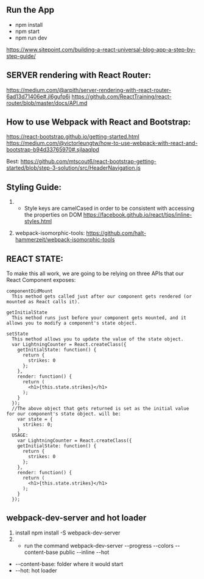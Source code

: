 ## Run the App
* npm install
* npm start
* npm run dev


https://www.sitepoint.com/building-a-react-universal-blog-app-a-step-by-step-guide/


## SERVER rendering with React Router:
  https://medium.com/@arpith/server-rendering-with-react-router-6ad13d71406e#.jl6gufp6i
  https://github.com/ReactTraining/react-router/blob/master/docs/API.md


## How to use Webpack with React and Bootstrap:
  https://react-bootstrap.github.io/getting-started.html
  https://medium.com/@victorleungtw/how-to-use-webpack-with-react-and-bootstrap-b94d33765970#.sjlaaqlpd

  Best:
  https://github.com/mtscout6/react-bootstrap-getting-started/blob/step-3-solution/src/HeaderNavigation.js

## Styling Guide:
  1. - Style keys are camelCased in order to be consistent with accessing the properties on DOM
  https://facebook.github.io/react/tips/inline-styles.html

  2. webpack-isomorphic-tools:
    https://github.com/halt-hammerzeit/webpack-isomorphic-tools


## REACT STATE:
  To make this all work, we are going to be relying on three APIs that our React Component exposes:

    componentDidMount
      This method gets called just after our component gets rendered (or mounted as React calls it).

    getInitialState
      This method runs just before your component gets mounted, and it allows you to modify a component's state object.

    setState
      This method allows you to update the value of the state object.
      var LightningCounter = React.createClass({
        getInitialState: function() {
          return {
            strikes: 0
          };
        },
        render: function() {
          return (
            <h1>{this.state.strikes}</h1>
          );
        }
      });
      //The above object that gets returned is set as the initial value for our component's state object. will be:
        var state = {
          strikes: 0;
        }
      USAGE:
        var LightningCounter = React.createClass({
        getInitialState: function() {
          return {
            strikes: 0
          };
        },
        render: function() {
          return (
            <h1>{this.state.strikes}</h1>
          );
        }
      });


## webpack-dev-server and hot loader
1. install npm install -S webpack-dev-server
2. - run the command webpack-dev-server --progress --colors --content-base public --inline --hot
  * --content-base: folder where it would start
  * --hot: hot loader
